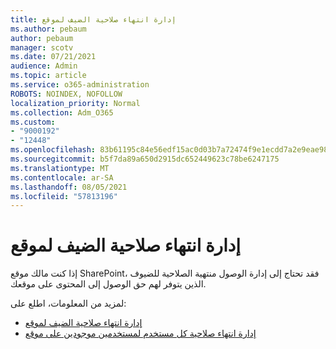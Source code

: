 ```yaml
---
title: إدارة انتهاء صلاحية الضيف لموقع
ms.author: pebaum
author: pebaum
manager: scotv
ms.date: 07/21/2021
audience: Admin
ms.topic: article
ms.service: o365-administration
ROBOTS: NOINDEX, NOFOLLOW
localization_priority: Normal
ms.collection: Adm_O365
ms.custom:
- "9000192"
- "12448"
ms.openlocfilehash: 83b61195c84e56edf15ac0d03b7a72474f9e1ecdd7a2e9eae98bab59c16f1b02
ms.sourcegitcommit: b5f7da89a650d2915dc652449623c78be6247175
ms.translationtype: MT
ms.contentlocale: ar-SA
ms.lasthandoff: 08/05/2021
ms.locfileid: "57813196"
---
```

# <a name="manage-guest-expiration-for-a-site"></a>إدارة انتهاء صلاحية الضيف لموقع

إذا كنت مالك موقع SharePoint، فقد تحتاج إلى إدارة الوصول منتهية الصلاحية للضيوف الذين يتوفر لهم حق الوصول إلى المحتوى على موقعك.

لمزيد من المعلومات، اطلع على:

- [إدارة انتهاء صلاحية الضيف لموقع](https://support.microsoft.com/office/manage-guest-expiration-for-a-site-25bee24f-42ad-4ee8-8402-4186eed74dea)
- [إدارة انتهاء صلاحية كل مستخدم لمستخدمين موجودين على موقع](/sharepoint/dev/solution-guidance/manage-user-sharing-expiration)